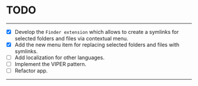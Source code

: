 # TODO

---

- [x] Develop the `Finder extension`  which allows to create a symlinks for selected folders and files via contextual menu.
- [x]  Add the new menu item for replacing selected folders and files with symlinks.
- [ ]  Add localization for other languages.
- [ ]  Implement the VIPER pattern.
- [ ]  Refactor app.

---

